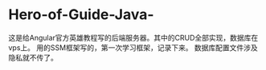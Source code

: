 # Hero-of-Guide-Java-

这是给Angular官方英雄教程写的后端服务器。其中的CRUD全部实现，数据库在vps上。
用的SSM框架写的，第一次学习框架，记录下来。
数据库配置文件涉及隐私就不传了。